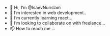 - 👋 Hi, I’m @IsaevNurislam
- 👀 I’m interested in web development..
- 🌱 I’m currently learning react...
- 💞️ I’m looking to collaborate on with freelance...
- 📫 How to reach me ...

<!---
IsaevNurislam/IsaevNurislam is a ✨ special ✨ repository because its `README.md` (this file) appears on your GitHub profile.
You can click the Preview link to take a look at your changes.
--->

